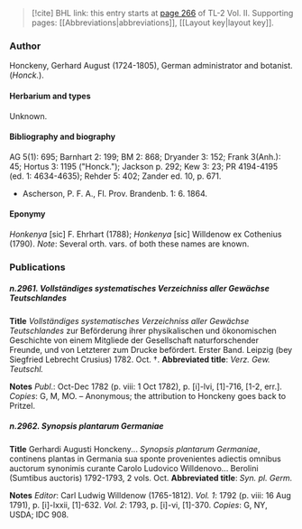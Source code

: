 > [!cite] BHL link: this entry starts at [page 266](https://www.biodiversitylibrary.org/item/103253#page/292/mode/1up) of TL-2 Vol. II.
> Supporting pages: [[Abbreviations|abbreviations]], [[Layout key|layout key]].

### Author

Honckeny, Gerhard August (1724-1805), German administrator and botanist. (*Honck.*).

#### Herbarium and types

Unknown.

#### Bibliography and biography

AG 5(1): 695; Barnhart 2: 199; BM 2: 868; Dryander 3: 152; Frank 3(Anh.): 45; Hortus 3: 1195 ("Honck."); Jackson p. 292; Kew 3: 23; PR 4194-4195 (ed. 1: 4634-4635); Rehder 5: 402; Zander ed. 10, p. 671.
- Ascherson, P. F. A., Fl. Prov. Brandenb. 1: 6. 1864.

#### Eponymy

*Honkenya* \[sic\] F. Ehrhart (1788); *Honkenya* \[sic\] Willdenow ex Cothenius (1790). *Note*: Several orth. vars. of both these names are known.

### Publications

##### n.2961. Vollständiges systematisches Verzeichniss aller Gewächse Teutschlandes

**Title**
*Vollständiges systematisches Verzeichniss aller Gewächse Teutschlandes* zur Beförderung ihrer physikalischen und ökonomischen Geschichte von einem Mitgliede der Gesellschaft naturforschender Freunde, und von Letzterer zum Drucke befördert. Erster Band. Leipzig (bey Siegfried Lebrecht Crusius) 1782. Oct. †.
**Abbreviated title**: *Verz. Gew. Teutschl.*

**Notes**
*Publ*.: Oct-Dec 1782 (p. viii: 1 Oct 1782), p. \[i\]-lvi, \[1\]-716, \[1-2, err.\]. *Copies*: G, M, MO. – Anonymous; the attribution to Honckeny goes back to Pritzel.

##### n.2962. Synopsis plantarum Germaniae

**Title**
Gerhardi Augusti Honckeny... *Synopsis plantarum Germaniae*, continens plantas in Germania sua sponte provenientes adiectis omnibus auctorum synonimis curante Carolo Ludovico Willdenovo... Berolini (Sumtibus auctoris) 1792-1793, 2 vols. Oct.
**Abbreviated title**: *Syn. pl. Germ.*

**Notes**
*Editor*: Carl Ludwig Willdenow (1765-1812).
*Vol. 1*: 1792 (p. viii: 16 Aug 1791), p. \[i\]-lxxii, \[1\]-632.
*Vol. 2*: 1793, p. \[i\]-vi, \[1\]-370.
*Copies*: G, NY, USDA; IDC 908.

